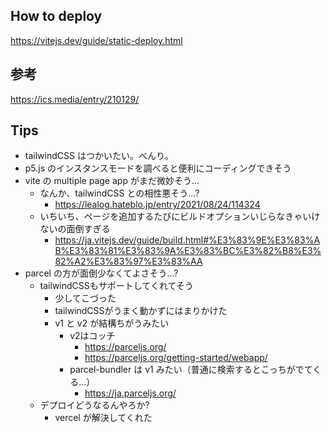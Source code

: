 ## How to deploy
https://vitejs.dev/guide/static-deploy.html

## 参考
https://ics.media/entry/210129/

## Tips
- tailwindCSS はつかいたい。べんり。
- p5.js のインスタンスモードを調べると便利にコーディングできそう
- vite の multiple page app がまだ微妙そう...
  - なんか、tailwindCSS との相性悪そう...?
    - https://lealog.hateblo.jp/entry/2021/08/24/114324
  - いちいち、ページを追加するたびにビルドオプションいじらなきゃいけないの面倒すぎる
    - https://ja.vitejs.dev/guide/build.html#%E3%83%9E%E3%83%AB%E3%83%81%E3%83%9A%E3%83%BC%E3%82%B8%E3%82%A2%E3%83%97%E3%83%AA
- parcel の方が面倒少なくてよさそう...?
  - tailwindCSSもサポートしてくれてそう
    - 少してこづった
    - tailwindCSSがうまく動かずにはまりかけた
    - v1 と v2 が結構ちがうみたい 
      - v2はコッチ
        - https://parceljs.org/
        - https://parceljs.org/getting-started/webapp/
      - parcel-bundler は v1 みたい（普通に検索するとこっちがでてくる...）
        - https://ja.parceljs.org/
  - デプロイどうなるんやろか?
    - vercel が解決してくれた
